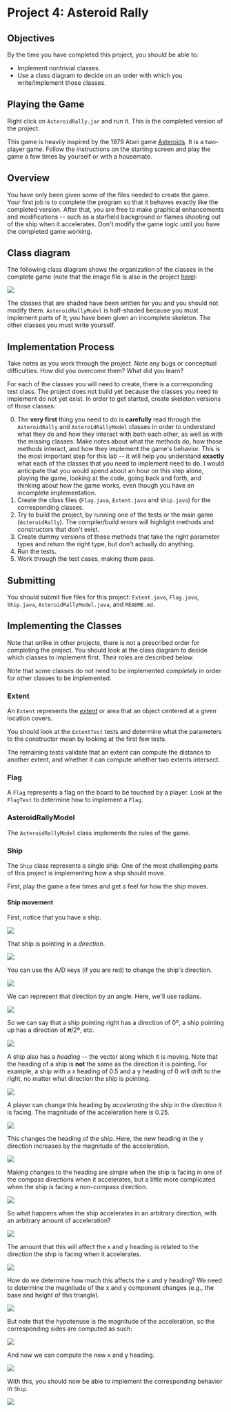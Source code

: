 # Project 4: Asteroid Rally

## Objectives

By the time you have completed this project, you should be able to:
* Implement nontrivial classes.
* Use a class diagram to decide on an order with which you write/implement those classes.

## Playing the Game

Right click on `AsteroidRally.jar` and run it. This is the completed version of the project.

This game is heavily inspired by the 1979 Atari game [Asteroids](https://en.wikipedia.org/wiki/Asteroids_(video_game)). It is a two-player game. Follow the instructions on the starting screen and play the game a few times by yourself or with a housemate.

## Overview

You have only been given some of the files needed to create the game. Your first job is to complete the program so that it behaves exactly like the completed version. After that, you are free to make graphical enhancements and modifications -- such as a starfield background or flames shooting out of the ship when it accelerates. Don't modify the game logic until you have the completed game working.

## Class diagram

The following class diagram shows the organization of the classes in the complete game (note that the image file is also in the project [here](img/asteroid.png)):

<img src="https://storage.googleapis.com/142-files/asteroid.png"/>

The classes that are shaded have been written for you and you should not modify them. `AsteroidRallyModel` is half-shaded because you must implement parts of it; you have been given an incomplete skeleton. The other classes you must write yourself.

## Implementation Process

Take notes as you work through the project. Note any bugs or conceptual difficulties. How did you overcome them? What did you learn?

For each of the classes you will need to create, there is a corresponding test class. The project does not build yet because the classes you need to implement do not yet exist. In order to get started, create skeleton versions of those classes:

0. The __very first__ thing you need to do is __carefully__ read through the `AsteroidRally` and `AsteroidRallyModel` classes in order to understand what they do and how they interact with both each other, as well as with the missing classes. Make notes about what the methods do, how those methods interact, and how they implement the game's behavior. This is the most important step for this lab -- it will help you understand __exactly__ what each of the classes that you need to implement need to do. I would anticipate that you would spend about an hour on this step alone, playing the game, looking at the code, going back and forth, and thinking about how the game works, even though you have an incomplete implementation.
1. Create the class files (`Flag.java`, `Extent.java` and `Ship.java`) for the corresponding classes.
2. Try to build the project, by running one of the tests or the main game (`AsteroidRally`). The compiler/build errors will highlight methods and constructors that don't exist.
3. Create dummy versions of these methods that take the right parameter types and return the right type, but don't actually do anything.
4. Run the tests.
5. Work through the test cases, making them pass.

## Submitting
You should submit five files for this project: `Extent.java`, `Flag.java`, `Ship.java`, `AsteroidRallyModel.java`, and `README.md`.

## Implementing the Classes

Note that unlike in other projects, there is not a prescribed order for completing the project. You should look at the class diagram to decide which classes to implement first. Their roles are described below.

Note that some classes do not need to be implemented _completely_ in order for other classes to be implemented.

### Extent

An `Extent` represents the [_extent_](https://www.merriam-webster.com/dictionary/extent) or area that an object centered at a given location covers. 

You should look at the `ExtentTest` tests and determine what the parameters to the constructor mean by looking at the first few tests.

The remaining tests validate that an extent can compute the distance to another extent, and whether it can compute whether two extents intersect.

### Flag

A `Flag` represents a flag on the board to be touched by a player. Look at the `FlagTest` to determine how to implement a `Flag`.

### AsteroidRallyModel

The `AsteroidRallyModel` class implements the rules of the game. 

### Ship

The `Ship` class represents a single ship. One of the most challenging parts of this project is implementing how a ship should move.

First, play the game a few times and get a feel for how the ship moves. 

#### Ship movement

First, notice that you have a ship.

<img src="https://storage.googleapis.com/142-files/p05-00-ship-ship.png"/>

That ship is pointing in a _direction_.

<img src="https://storage.googleapis.com/142-files/p05-01-ship-direction.png"/>

You can use the A/D keys (if you are red) to change the ship's direction.

<img src="https://storage.googleapis.com/142-files/p05-02-change-directions.png"/>

We can represent that direction by an angle. Here, we'll use radians.

<img src="https://storage.googleapis.com/142-files/p05-03-angle.png"/>

So we can say that a ship pointing right has a direction of 0º, a ship pointing up has a direction of 𝝅/2º, etc.

<img src="https://storage.googleapis.com/142-files/p05-04-ship-angles.png"/>

A ship also has a _heading_ -- the vector along which it is moving. Note that the heading of a ship is __not__ the same as the direction it is pointing. For example, a ship with a x heading of 0.5 and a y heading of 0 will drift to the right, no matter what direction the ship is pointing.

<img src="https://storage.googleapis.com/142-files/p05-05-heading.png"/>

A player can change this heading by _accelerating_ the ship in the _direction_ it is facing. The magnitude of the acceleration here is 0.25.

<img src="https://storage.googleapis.com/142-files/p05-06-accelerate.png"/>

This changes the heading of the ship. Here, the new heading in the y direction increases by the magnitude of the acceleration.

<img src="https://storage.googleapis.com/142-files/p05-07-heading-change.png"/>

Making changes to the heading are simple when the ship is facing in one of the compass directions when it accelerates, but a little more complicated when the ship is facing a non-compass direction.

<img src="https://storage.googleapis.com/142-files/p05-08-non-compass.png"/>

So what happens when the ship accelerates in an arbitrary direction, with an arbitrary amount of acceleration?

<img src="https://storage.googleapis.com/142-files/p05-09-arbitrary-acceleration.png"/>

The amount that this will affect the x and y heading is related to the direction the ship is facing when it accelerates.

<img src="https://storage.googleapis.com/142-files/p05-10-accelerate-angle.png"/>

How do we determine how much this affects the x and y heading? We need to determine the magnitude of the x and y component changes (e.g., the base and height of this triangle). 

<img src="https://storage.googleapis.com/142-files/p05-11-magnitude.png"/>

But note that the hypotenuse is the magnitude of the acceleration, so the corresponding sides are computed as such:

<img src="https://storage.googleapis.com/142-files/p05-12-do-the-trig.png"/>

And now we can compute the new x and y heading.

<img src="https://storage.googleapis.com/142-files/p05-13-new-heading.png"/>

With this, you should now be able to implement the corresponding behavior in `Ship`.

<img src="https://storage.googleapis.com/142-files/p05-14-red-sus.png"/>
